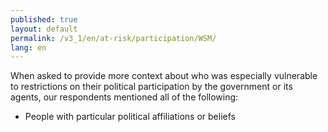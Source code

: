 ```yaml
---
published: true
layout: default
permalink: /v3_1/en/at-risk/participation/WSM/
lang: en
---
```

When asked to provide more context about who was especially vulnerable to restrictions on their political participation by the government or its agents, our respondents mentioned all of the following:  

- People with particular political affiliations or beliefs
